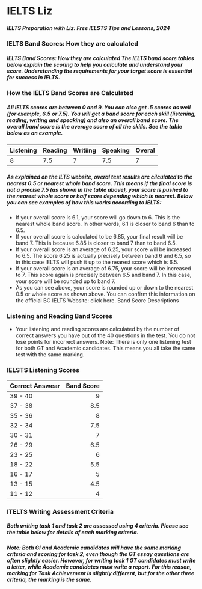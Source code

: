 # IELTS Liz
##### IELTS Preparation with Liz: Free IELSTS Tips and Lessons, 2024

### IELTS Band Scores: How they are calculated
##### IELTS Band Scores: How they are calculated The IELTS band score tables below explain the scoring to help you calculate and understand your score. Understanding the requirements for your target score is essential for success in IELTS.

### How the IELTS Band Scores are Calculated
##### All IELTS scores are between 0 and 9. You can also get .5 scores as well (for example, 6.5 or 7.5). You will get a band score for each skill (listening, reading, writing and speaking) and also an overall band score. The overall band score is the average score of all the skills. See the table below as an example.

| Listening | Reading | Writiing | Speaking | Overal |
------------|---------|----------|----------|--------|
| 8         | 7.5     | 7        | 7.5      | 7      |

##### As explained on the ILTS website, overal test results are cilculated to the nearest 0.5 or nearest whole band score. This means if the final score is not a precise 7.5 (as shown in the table above), your score is pushed to the nearest whole score or half score depending which is nearest. Below you can see examples of how this works according to IELTS:
- If your overall score is 6.1, your score will go down to 6. This is the nearest whole band score. In other words, 6.1 is closer to band 6 than to 6.5.
- If your overall score is calculated to be 6.85, your final result will be band 7. This is because 6.85 is closer to band 7 than to band 6.5.
- If your overall score is an average of 6.25, your score will be increased to 6.5. The score 6.25 is actually precisely between band 6 and 6.5, so in this case IELTS will push it up to the nearest score which is 6.5.
- If your overall score is an average of 6.75, your score will be increased to 7. This score again is precisely between 6.5 and band 7. In this case, your score will be rounded up to band 7.
- As you can see above, your score is rounded up or down to the nearest 0.5 or whole score as shown above. You can confirm this information on the official BC IELTS
Website: click here.
Band Score Descriptions

### Listening and Reading Band Scores
- Your listening and reading scores are calculated by the number of correct answers you have out of the 40 questions in the test. You do not lose points for incorrect answers.
Note: There is only one listening test for both GT and Academic candidates. This means you all take the same test with the same marking.

### IELSTS Listening Scores
| Correct Answear | Band Score |
| :---            |     ---:   |
| 39 - 40         | 9          |
| 37 - 38         | 8.5        |
| 35 - 36         | 8          |
| 32 - 34         | 7.5        |
| 30 - 31         | 7          |
| 26 - 29         | 6.5        |
| 23 - 25         | 6          |
| 18 - 22         | 5.5        |
| 16 - 17         | 5          |
| 13 - 15         | 4.5        |
| 11 - 12         | 4          |


### ITELTS Writing Assessment Criteria
##### Both writing task 1 and task 2 are assessed using 4 criteria. Please see the table below for details of each marking criteria.
##### Note: Both GI and Academic candidates will have the same marking criteria and scoring for task 2, even though the GT essay questions are often slightly easier. However, for writing task 1 GT candidates must write a letter, while Academic candidates must write a report. For this reason, marking for Task Achievement is slightly different, but for the other three criteria, the marking is the same.